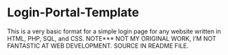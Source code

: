 # Login-Portal-Template
This is a very basic format for a simple login page for any website written in HTML, PHP, SQL, and CSS. NOTE*** NOT MY ORIGINAL WORK, I'M NOT FANTASTIC AT WEB DEVELOPMENT. SOURCE IN README FILE. 
